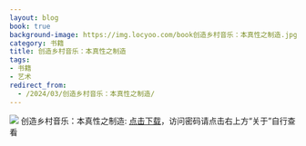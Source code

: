 ```yaml
---
layout: blog
book: true
background-image: https://img.locyoo.com/book创造乡村音乐：本真性之制造.jpg
category: 书籍
title: 创造乡村音乐：本真性之制造
tags:
- 书籍
- 艺术
redirect_from:
  - /2024/03/创造乡村音乐：本真性之制造/
---
```

![](https://img.locyoo.com/book创造乡村音乐：本真性之制造.jpg)
创造乡村音乐：本真性之制造: <a name = "ref1" href="https://url18.ctfile.com/f/50983618-1253395423-1ccc4c?p=3619">点击下载</a>，访问密码请点击右上方“关于”自行查看